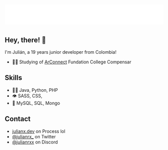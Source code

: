 <h1 align="center">
  <img src="https://raw.githubusercontent.com/julianxdev/julianxdev/main/name2.svg" alt="JulianX" />
</h1>

## Hey, there! 👋
I'm Julián, a 19 years junior developer from Colombia!

- 👨‍💻 Studying of [ArConnect](https://arconnect.io) Fundation College Compensar

## Skills
- 👨‍💻 Java, Python, PHP 
- 👁️ SASS, CSS,
- 💽 MySQL, SQL, Mongo

## Contact
- [julianx.dev](https://julianx.dev) on Process lol
- [@julianrx_](https://twitter.com/julianrx_) on Twitter
- [@julianrxx](./) on Discord
